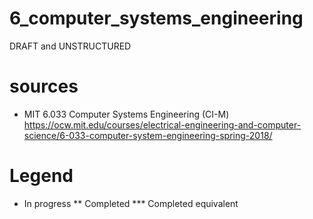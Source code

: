 # 6_computer_systems_engineering
DRAFT and UNSTRUCTURED
# sources
* MIT 6.033	Computer Systems Engineering (CI-M)
    https://ocw.mit.edu/courses/electrical-engineering-and-computer-science/6-033-computer-system-engineering-spring-2018/
# Legend
* In progress
** Completed
*** Completed equivalent